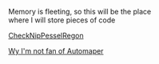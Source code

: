 Memory is fleeting, so this will be the place <br />
where I will store pieces of code

[CheckNipPesselRegon](/CheckNipPesselRegon/README.md)

[Wy I'm not fan of Automaper](/WhyImNotFanOfAutomaper/README.md)
